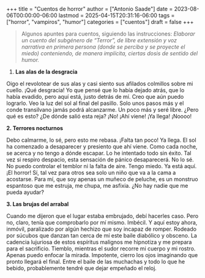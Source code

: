 +++
title = "Cuentos de horror"
author = ["Antonio Saade"]
date = 2023-08-06T00:00:00-06:00
lastmod = 2025-04-15T20:31:16-06:00
tags = ["horror", "vampiros", "humor"]
categories = ["cuentos"]
draft = false
+++

> Algunos apuntes para cuentos, siguiendo las instrucciones:
> _Elaborar un cuento del subgénero de “Terror”, de libre extensión y voz narrativa en primera persona (donde se perciba y se proyecte el miedo) conteniendo, de manera implícita, ciertas dosis de sentido del humor._

1.  **Las alas de la desgracia**

Oigo el revolotear de sus alas y casi siento sus afilados colmillos sobre mi cuello. ¡Qué desgracia! Yo que pensé que lo había dejado atrás, que lo había evadido, pero aquí está, justo detrás de mí. Creo que aún puedo lograrlo. Veo la luz del sol al final del pasillo. Solo unos pasos más y el conde transilvano jamás podrá alcanzarme. Un poco más y seré libre. ¿Pero qué es esto? ¿De dónde salió esta reja? ¡No! ¡Ahí viene! ¡Ya llega! ¡Noooo!

**2. Terrores nocturnos**

Debo calmarme, lo sé, pero esto me rebasa. ¡Falta tan poco! Ya llega. El sol ha comenzado a desaparecer y presiento que ahí viene. Como cada noche, se acerca y no tengo a dónde escapar. Lo he intentado todo sin éxito. Tal vez si respiro despacio, esta sensación de pánico desaparecerá. No lo sé. No puedo controlar el temblor ni la falta de aire. Tengo miedo. Ya está aquí. ¡El horror! Sí, tal vez para otros sea solo un niño que va a la cama a acostarse. Para mí, que soy apenas un muñeco de peluche, es un monstruo espantoso que me estruja, me chupa, me asfixia. ¿No hay nadie que me pueda ayudar?

**3. Las brujas del arrabal**

Cuando me dijeron que el lugar estaba embrujado, debí hacerles caso. Pero no, claro, tenía que comprobarlo por mí mismo. Imbécil. Y aquí estoy ahora, inmóvil, paralizado por algún hechizo que soy incapaz de romper. Rodeado por súcubos que danzan tan cerca de mí este baile diabólico y obsceno. La cadencia lujuriosa de estos espíritus malignos me hipnotiza y me prepara para el sacrificio. Tiemblo, mientras el sudor recorre mi cuerpo y mi rostro. Apenas puedo enfocar la mirada. Impotente, cierro los ojos imaginando que pronto llegará el final. Entre el baile de las muchachas y todo lo que he bebido, probablemente tendré que dejar empeñado el reloj.

